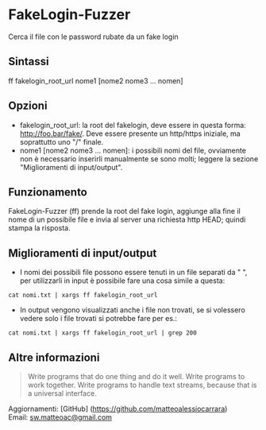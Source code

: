 # FakeLogin-Fuzzer #

Cerca il file con le password rubate da un fake login

## Sintassi #

ff fakelogin_root_url nome1 [nome2 nome3 ... nomen]

## Opzioni ##

* fakelogin_root_url: la root del fakelogin, deve essere in questa forma: http://foo.bar/fake/. Deve essere presente un http/https iniziale, ma soprattutto uno "/" finale.
* nome1 [nome2 nome3 ... nomen]: i possibili nomi del file, ovviamente non è necessario inserirli manualmente se sono molti; leggere la sezione "Miglioramenti di input/output".

## Funzionamento ##

FakeLogin-Fuzzer (ff) prende la root del fake login, aggiunge alla fine il nome di un possibile file e invia al server una richiesta http HEAD; quindi stampa la risposta.		

## Miglioramenti di input/output ##

* I nomi dei possibili file possono essere tenuti in un file separati da " ", per utilizzarli in input è possibile fare una cosa simile a questa:

```
cat nomi.txt | xargs ff fakelogin_root_url
```

* In output vengono visualizzati anche i file non trovati, se si volessero vedere solo i file trovati si potrebbe fare per es.:

```
cat nomi.txt | xargs ff fakelogin_root_url | grep 200
```

## Altre informazioni ##

>  Write programs that do one thing and do it well. Write programs to work together. Write programs to handle text streams, because that is a universal interface.

Aggiornamenti: [GitHub] (https://github.com/matteoalessiocarrara)  
Email: sw.matteoac@gmail.com
